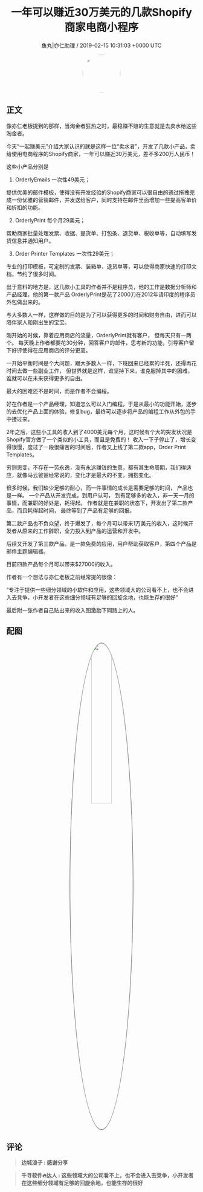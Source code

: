<h1 align="center">一年可以赚近30万美元的几款Shopify商家电商小程序</h1>
<p align="center">
    <a>鱼丸|亦仁助理 / 2019-02-15 10:31:03 &#43;0000 UTC</a>
</p>

<div align="center">
    <img src="https://images.zsxq.com/FtTHJfWYtR2To4jzwGiUQdhHaRRa?e=1590940799&amp;token=kIxbL07-8jAj8w1n4s9zv64FuZZNEATmlU_Vm6zD:AMY_BShrw-7TP6Fmqq7D-Deyytw=" width="100" height="100" style="border:1px solid;border-radius:50%; color:#ffffff"/>
</div>

## 正文

<div>
 

像亦仁老板提到的那样，当淘金者狂热之时，最稳赚不赔的生意就是去卖水给这些淘金者。 

今天“一起赚美元”介绍大家认识的就是这样一位“卖水者”，开发了几款小产品，卖给使用电商程序的Shopify商家，一年可以赚近30万美元，差不多200万人民币！

这些小产品分别是

1. OrderlyEmails 一次性49美元；

提供优美的邮件模板，使得没有开发经验的Shopify商家可以很自由的通过拖拽完成一份优雅的营销邮件，并发送给客户，同时支持在邮件里面增加一些提高客单价和折扣的功能。 

2. OrderlyPrint 每个月29美元；

帮助商家批量处理发票、收据、提货单、打包条、退货单、税收单等，自动填写发货信息并通知用户。

3. Order Printer Templates 一次性29美元；

专业的打印模板，可定制的发票、装箱单、退货单等，可以使得商家快速的打印文档，节约了很多时间。

出于意料的地方是，这几款小工具的作者并不是程序员，他的工作是数据分析师和产品经理，他的第一款产品 OrderlyPrint是花了2000刀在2012年请印度的程序员外包做出来的。 

与大多数人一样，这样做的目的是为了可以获得更多的时间和财务自由，进而可以陪伴家人和刚出生的宝宝。 

刚开始的时候，靠着应用商店的流量，OrderlyPrint就有客户， 但每天只有一两个。 每天晚上作者都要花30分钟，回答客户的邮件，思考新的功能，引导客户留下好评使得在应用商店的评分更高。 

一开始平衡时间是个大问题，跟大多数人一样，下班回来已经累的半死，还得再花时间去做一些副业工作， 但世界就是这样，谁坚持下来，谁克服掉其中的困难，谁就可以在未来获得更多的自由。 

最大的困难还不是时间，而是作者不会编程。 

好在作者是一个产品经理，知道怎么可以入门编程，于是从最小的功能开始，逐步的去优化产品上面的体验，修复bug，最终可以逐步将产品的编程工作从外包的手中接过来。 

2年之后，这些小工具的收入到了4000美元每个月，这时候有个大的突发状况是Shopify官方做了一个类似的小工具，而且是免费的！ 收入一下子停止了，增长变得很慢，度过了一段很痛苦的时间后，作者又上线了第二款app，Order Print Templates。

穷则思变，不存在一劳永逸，没有永远赚钱的生意，都有其生命周期，我们得适应，就像马云爸爸经常说的，变化才是最大的不变，拥抱变化。

很多时候，我们缺少足够的耐心，而一件事情的成长是需要足够的时间， 产品也是一样。 一个产品从开发完成，到用户认可， 到有足够多的收入，非一天一月的事情，而兼职的好处是，耗得起。 作者就是在兼职的状态下，开发出了第二款产品，而且耗得起时间， 最终等到了产品有足够的回报。 

第二款产品也不负众望，终于爆发了，每个月可以带来1万美元的收入，这时候开发者从原来的工作辞职，全力投入到产品的运营和开发中。 

后续又开发了第三款产品，是一款免费的应用，用户帮助获取客户，第四个产品是邮件主题编辑器。 

目前四款产品每个月可以带来$27000的收入。 

作者有一个想法与亦仁老板之前经常提的很像：

“专注于提供一些细分领域的小软件和应用，这些领域大的公司看不上，也不会进入去竞争，小开发者在这些细分领域有足够的回旋余地，也能生存的很好”

最后附一张作者自己贴出来的收入图激励下同路上的人。
</div>

## 配图
<div class="image" align="center">

<img src="https://images.zsxq.com/FvufS9O9khcUb_2i7eNLEbZK0w_Y?e=1590940799&amp;token=kIxbL07-8jAj8w1n4s9zv64FuZZNEATmlU_Vm6zD:UmJkt2kCVC-OWIh8bt9ECDSnikI=" width="33%" height="33%" style="border:1px solid;border-radius:50%; color:#3c3f41"/>

</div>

## 评论

<div align="left">
<div>

<blockquote >
<span> <strong>边城浪子 : 感谢分享 </strong></span>
</blockquote>

<blockquote >
<span> <strong>千寻软件🔥达人 : 这些领域大的公司看不上，也不会进入去竞争，小开发者在这些细分领域有足够的回旋余地，也能生存的很好 </strong></span>
</blockquote>

</div>
</div>